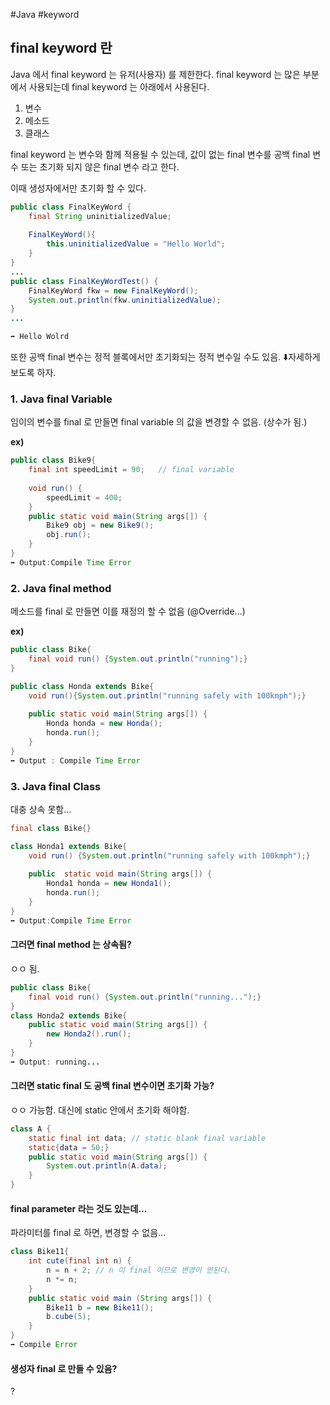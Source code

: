 #Java #keyword 

## final keyword 란

Java 에서 final keyword 는 유저(사용자) 를 제한한다.
final keyword 는 많은 부분에서 사용되는데 final keyword 는 아래에서 사용된다.
1. 변수
2. 메소드
3. 클래스

final keyword 는 변수와 함께 적용될 수 있는데, 값이 없는 final 변수를 공백 final 변수 또는 초기화 되지 않은 final 변수 라고 한다.

이때 생성자에서만 초기화 할 수 있다.

```java
public class FinalKeyWord {  
	final String uninitializedValue;  
	  
	FinalKeyWord(){  
		this.uninitializedValue = "Hello World";  
	}  
}
...
public class FinalKeyWordTest() {
	FinalKeyWord fkw = new FinalKeyWord();
	System.out.println(fkw.uninitializedValue);
}
...

➡️ Hello Wolrd
```

또한 공백 final 변수는 정적 블록에서만 초기화되는 정적 변수일 수도 있음. ⬇️자세하게 보도록 하자.


### 1. Java final Variable
임이의 변수를 final 로 만들면 final variable 의 값을 변경할 수 없음. (상수가 됨.)

**ex)**
```java
public class Bike9{
	final int speedLimit = 90;   // final variable
	
	void run() {
		speedLimit = 400;
	}
	public static void main(String args[]) {
		Bike9 obj = new Bike9();
		obj.run();
	}
}
➡️ Output:Compile Time Error
```


### 2. Java final method
메소드를 final 로 만들면 이를 재정의 할 수 없음 (@Override...)

**ex)**
```java
public class Bike{
	final void run() {System.out.println("running");}
}

public class Honda extends Bike{
	void run(){System.out.println("running safely with 100kmph");}
	
	public static void main(String args[]) {
		Honda honda = new Honda();
		honda.run();
	}
}
➡️ Output : Compile Time Error
```

### 3. Java final Class

대충 상속 못함...
```java
final class Bike{}

class Honda1 extends Bike{
	void run() {System.out.println("running safely with 100kmph");}
	
	public	static void main(String args[]) {
		Honda1 honda = new Honda1();
		honda.run();
	}
}
➡️ Output:Compile Time Error
```

#### 그러면 final method 는 상속됨?
ㅇㅇ 됨.
```java
public class Bike{
	final void run() {System.out.println("running...");}
}
class Honda2 extends Bike{
	public static void main(String args[]) {
		new Honda2().run();
	}
}
➡️ Output: running...
```


#### 그러면 static final 도 공백 final 변수이면 초기화 가능?

ㅇㅇ 가능함. 대신에 static 안에서 초기화 해야함.

```java
class A {
	static final int data; // static blank final variable
	static{data = 50;}
	public static void main(String args[]) {
		System.out.println(A.data);
	}
}
```

#### final parameter 라는 것도 있는데...

파라미터를 final 로 하면, 변경할 수 없음...

```java
class Bike11{
	int cute(final int n) {
		n = n + 2; // n 이 final 이므로 변경이 안된다.
		n *= n;
	}
	public static void main (String args[]) {
		Bike11 b = new Bike11();
		b.cube(5);
	}
}
➡️ Compile Error
```


#### 생성자 final 로 만들 수 있음? 
?






